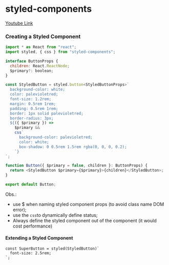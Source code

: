 # styled-components

[Youtube Link](https://www.youtube.com/watch?v=c5-Vex3ufFU)

### Creating a Styled Component

```javascript
import * as React from "react";
import styled, { css } from "styled-components";

interface ButtonProps {
  children: React.ReactNode;
  $primary?: boolean;
}

const StyledButton = styled.button<StyledButtonProps>`
  background-color: white;
  color: palevioletred;
  font-size: 1.2rem;
  margin: 0.5rem 1rem;
  padding: 0.5rem 1rem;
  border: 1px solid palevioletred;
  border-radius: 3px;
  ${({ $primary }) =>
    $primary &&
    css`
      background-color: palevioletred;
      color: white;
      box-shadow: 0 0.5rem 1.5rem rgba(0, 0, 0, 0.2);
    `}
`;

function Button({ $primary = false, children }: ButtonProps) {
  return <StyledButton $primary={$primary}>{children}</StyledButton>;
}

export default Button;
```

Obs.:

- use $ when naming styled component props (to avoid class name DOM error);
- use the `css`to dynamically define status;
- Always define the styled component out of the component (it would cost performance)

#### Extending a Styled Component

```
const SuperButton = styled(StyledButton)`
  font-size: 2.5rem;
`;
```
